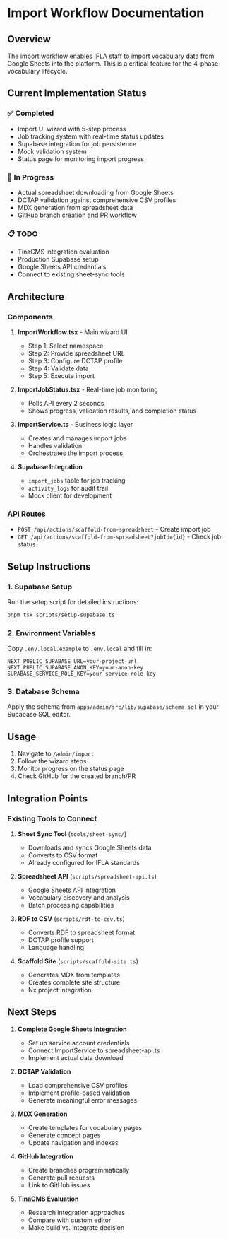 # Import Workflow Documentation

## Overview

The import workflow enables IFLA staff to import vocabulary data from Google Sheets into the platform. This is a critical feature for the 4-phase vocabulary lifecycle.

## Current Implementation Status

### ✅ Completed
- Import UI wizard with 5-step process
- Job tracking system with real-time status updates
- Supabase integration for job persistence
- Mock validation system
- Status page for monitoring import progress

### 🚧 In Progress
- Actual spreadsheet downloading from Google Sheets
- DCTAP validation against comprehensive CSV profiles
- MDX generation from spreadsheet data
- GitHub branch creation and PR workflow

### 📋 TODO
- TinaCMS integration evaluation
- Production Supabase setup
- Google Sheets API credentials
- Connect to existing sheet-sync tools

## Architecture

### Components

1. **ImportWorkflow.tsx** - Main wizard UI
   - Step 1: Select namespace
   - Step 2: Provide spreadsheet URL
   - Step 3: Configure DCTAP profile
   - Step 4: Validate data
   - Step 5: Execute import

2. **ImportJobStatus.tsx** - Real-time job monitoring
   - Polls API every 2 seconds
   - Shows progress, validation results, and completion status

3. **ImportService.ts** - Business logic layer
   - Creates and manages import jobs
   - Handles validation
   - Orchestrates the import process

4. **Supabase Integration**
   - `import_jobs` table for job tracking
   - `activity_logs` for audit trail
   - Mock client for development

### API Routes

- `POST /api/actions/scaffold-from-spreadsheet` - Create import job
- `GET /api/actions/scaffold-from-spreadsheet?jobId={id}` - Check job status

## Setup Instructions

### 1. Supabase Setup

Run the setup script for detailed instructions:
```bash
pnpm tsx scripts/setup-supabase.ts
```

### 2. Environment Variables

Copy `.env.local.example` to `.env.local` and fill in:
```env
NEXT_PUBLIC_SUPABASE_URL=your-project-url
NEXT_PUBLIC_SUPABASE_ANON_KEY=your-anon-key
SUPABASE_SERVICE_ROLE_KEY=your-service-role-key
```

### 3. Database Schema

Apply the schema from `apps/admin/src/lib/supabase/schema.sql` in your Supabase SQL editor.

## Usage

1. Navigate to `/admin/import`
2. Follow the wizard steps
3. Monitor progress on the status page
4. Check GitHub for the created branch/PR

## Integration Points

### Existing Tools to Connect

1. **Sheet Sync Tool** (`tools/sheet-sync/`)
   - Downloads and syncs Google Sheets data
   - Converts to CSV format
   - Already configured for IFLA standards

2. **Spreadsheet API** (`scripts/spreadsheet-api.ts`)
   - Google Sheets API integration
   - Vocabulary discovery and analysis
   - Batch processing capabilities

3. **RDF to CSV** (`scripts/rdf-to-csv.ts`)
   - Converts RDF to spreadsheet format
   - DCTAP profile support
   - Language handling

4. **Scaffold Site** (`scripts/scaffold-site.ts`)
   - Generates MDX from templates
   - Creates complete site structure
   - Nx project integration

## Next Steps

1. **Complete Google Sheets Integration**
   - Set up service account credentials
   - Connect ImportService to spreadsheet-api.ts
   - Implement actual data download

2. **DCTAP Validation**
   - Load comprehensive CSV profiles
   - Implement profile-based validation
   - Generate meaningful error messages

3. **MDX Generation**
   - Create templates for vocabulary pages
   - Generate concept pages
   - Update navigation and indexes

4. **GitHub Integration**
   - Create branches programmatically
   - Generate pull requests
   - Link to GitHub issues

5. **TinaCMS Evaluation**
   - Research integration approaches
   - Compare with custom editor
   - Make build vs. integrate decision
